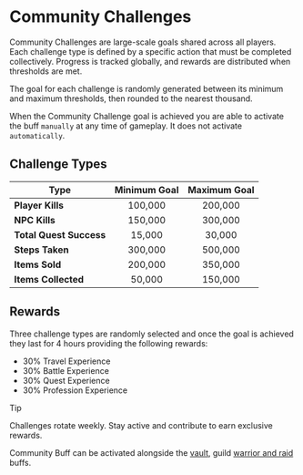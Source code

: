 # Community Challenges

Community Challenges are large-scale goals shared across all players. Each challenge type is defined by a specific action that must be completed collectively. Progress is tracked globally, and rewards are distributed when thresholds are met.

The goal for each challenge is randomly generated between its minimum and maximum thresholds, then rounded to the nearest thousand.

When the Community Challenge goal is achieved you are able to activate the buff `manually` at any time of gameplay. It does not activate `automatically`.

## Challenge Types

| Type                     | Minimum Goal | Maximum Goal |
|--------------------------|:------------:|:------------:|
| **Player Kills**         | 100,000      | 200,000      |
| **NPC Kills**            | 150,000      | 300,000      |
| **Total Quest Success**  | 15,000       | 30,000       |
| **Steps Taken**          | 300,000      | 500,000      |
| **Items Sold**           | 200,000      | 350,000      |
| **Items Collected**      | 50,000       | 150,000      |

## Rewards

Three challenge types are randomly selected and once the goal is achieved they last for 4 hours providing the following rewards:

- 30% Travel Experience
- 30% Battle Experience
- 30% Quest Experience
- 30% Profession Experience

> [!TIP]
> Challenges rotate weekly. Stay active and contribute to earn exclusive rewards.
>
> Community Buff can be activated alongside the [vault][1], guild [warrior and raid][2] buffs.

[1]:/wiki/community/vault
[2]:/wiki/pvp-and-competition/guilds
